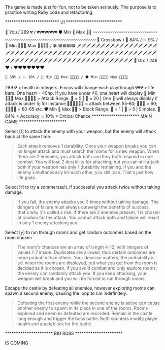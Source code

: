The game is made just for fun, not to be taken seriously.
The purpose is to practice writing Ruby code and refactoring.

************************* UI **************************

   🥷 You / 289 💔 / 💔💔💔💔💔💔💔💔
    🛡️ Min 🔹 Max 🔷🔷
    〰〰〰〰〰〰〰〰〰〰〰〰〰〰〰〰〰〰〰〰〰〰〰〰〰〰〰〰〰〰〰〰〰〰〰〰
    🏹 Crossbow / 🎯 84% / 💥 9% / 💢 Min 🔶🔸🔸 Max 🔶🔶🔸🔸 / 🛠️ 🟦🟦🟦🟦
    🗡🗡🗡🗡🗡🗡🗡🗡🗡🗡🗡🗡🗡🗡🗡🗡🗡🗡🗡🗡🗡🗡🗡🗡🗡🗡🗡🗡🗡🗡🗡🗡🗡🗡🗡🗡🗡🗡🗡🗡🗡🗡🗡🗡🗡🗡🗡🗡🗡🗡🗡🗡🗡🗡🗡🗡🗡🗡🗡🗡🗡🗡🗡🗡🗡🗡🗡🗡🗡🗡🗡🗡🗡🗡🗡🗡
    👹 Orc / 249 ❤️ / ❤️❤️❤️❤️❤️❤️❤️

    🎯 88% / 💥 10% / 💢 Min 🔶🔸 Max 🔶🔸🔸🔸 / 🛡️ Min 🔹🔹🔹🔹 Max 🔷🔷🔹🔹

289 💔 > health in integers. Emojis will change each playthrough
💔💔💔 > life bars. One heart = 40hp. If you have under 40, one heart will display
💢 Min 🔶🔸🔸 Max 🔶🔶🔸🔸 > Attack Range. 🔸 = 5 | 🔶 = 20 | One 🔸 will always display if attack is under 5; for instance 🔶🔶🔸🔸🔸🔸 = attack between 55-60; 🔶🔶🔶 = 60; 🔶🔶🔶🔸 = 60-65 etc.
🛡️ Min 🔹 Max 🔷🔷 > Block Range. 🔹 = 1 | 🔷 = 5 | Simples.
🎯 84% > Accuracy
💥 10% > Critical Chance
********************** MAIN GAME **********************

Select [t] to attack the enemy with your weapon, but the enemy will attack back at the same time.
> Each attack removes 1 durability. Once your weapon breaks you can no longer attack and must search the rooms for a new weapon.
> When there are 2 enemies, you attack both and they both respond in one combat. You will lose 2 durability for attacking, but you can still attack both if your weapon has only 1 durability remaining.
> If you and the enemy simultaneously kill each other, you still lose. That's just how life goes.

Select [r] to try a sommersault, if successful you attack twice without taking damage.
> If you fail, the enemy attacks you 3 times without taking damage. The dangers of failure must always outweigh the benefits of success, that's why it's called a risk.
> If there are 2 enemies present, 1 is chosen at random for the attack. You cannot attack both and failure will result in only 1 enemy attacking you

Select [y] to run through rooms and get random outcomes based on the room chosen
> The room's chances are an array of length 4-12, with integers of values 1-7 inside. Duplicates are allowed, thus certain outcomes are more probable than others.
> Your decision matters, the probability is set when the rooms are displayed, but what you get from the room is decided as it is chosen.
> If you avoid combat and only explore rooms, the enemy can randomly attack you.
> If you keep attacking, your weapon will break and you will be forced to run through rooms.

Escape the castle by defeating all enemies, however exploring rooms can spawn a second enemy, causing the loop to run indefinitely.
> Defeating the first enemy while the second enemy is active can cause another enemy to spawn in its place in one of the rooms.
> Rooms explored and enemies defeated are recorded. Remain in the castle long enough and trigger the boss battle.
> Both counters modify player health and atack/block for the battle.

********************** BIG BOSS **********************

IS COMING
